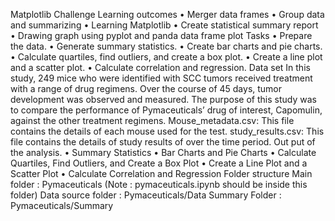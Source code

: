 Matplotlib Challenge 
Learning outcomes 
•	Merger data frames
•	Group data and summarizing 
•	Learning Matplotlib
•	Create statistical summary report 
•	Drawing graph using pyplot and panda data frame plot
Tasks
•	Prepare the data.
•	Generate summary statistics.
•	Create bar charts and pie charts.
•	Calculate quartiles, find outliers, and create a box plot.
•	Create a line plot and a scatter plot.
•	Calculate correlation and regression.
Data set
In this study, 249 mice who were identified with SCC tumors received treatment with a range of drug regimens. Over the course of 45 days, tumor development was observed and measured. The purpose of this study was to compare the performance of Pymaceuticals’ drug of interest, Capomulin, against the other treatment regimens.
Mouse_metadata.csv: This file contains the details of each mouse used for the test.
study_results.csv: This file contains the details of study results of over the time period.
Out put of the analysis.
•	Summary Statistics
•	Bar Charts and Pie Charts
•	Calculate Quartiles, Find Outliers, and Create a Box Plot
•	Create a Line Plot and a Scatter Plot
•	Calculate Correlation and Regression
Folder structure 
Main folder : Pymaceuticals (Note : pymaceuticals.ipynb should be inside this folder)
Data source folder : Pymaceuticals/Data
Summary Folder : Pymaceuticals/Summary 
